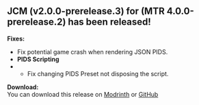 ## JCM (v2.0.0-prerelease.3) for (MTR 4.0.0-prerelease.2) has been released!

**Fixes:**
- Fix potential game crash when rendering JSON PIDS.
- **PIDS Scripting**
- - Fix changing PIDS Preset not disposing the script.

**Download:**  
You can download this release on [Modrinth](https://modrinth.com/mod/jcm) or [GitHub](https://github.com/DistrictOfJoban/Joban-Client-Mod/releases)
